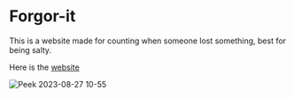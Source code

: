 # Forgor-it
This is a website made for counting when someone lost something, best for being salty.

Here is the [website](http://bionut15.pythonanywhere.com/)

![Peek 2023-08-27 10-55](https://github.com/bionut15/Forgor-it/assets/61597084/7bddfac8-426e-4734-b92e-d7d20e57fcbf)
